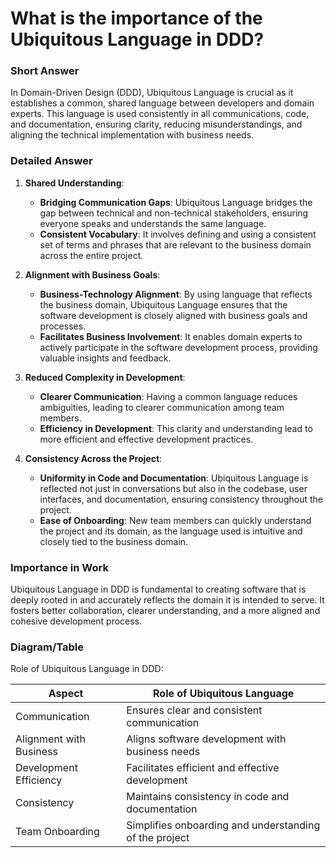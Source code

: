 # What is the importance of the Ubiquitous Language in DDD?

### Short Answer
In Domain-Driven Design (DDD), Ubiquitous Language is crucial as it establishes a common, shared language between developers and domain experts. This language is used consistently in all communications, code, and documentation, ensuring clarity, reducing misunderstandings, and aligning the technical implementation with business needs.

### Detailed Answer
1. **Shared Understanding**:
    - **Bridging Communication Gaps**: Ubiquitous Language bridges the gap between technical and non-technical stakeholders, ensuring everyone speaks and understands the same language.
    - **Consistent Vocabulary**: It involves defining and using a consistent set of terms and phrases that are relevant to the business domain across the entire project.

2. **Alignment with Business Goals**:
    - **Business-Technology Alignment**: By using language that reflects the business domain, Ubiquitous Language ensures that the software development is closely aligned with business goals and processes.
    - **Facilitates Business Involvement**: It enables domain experts to actively participate in the software development process, providing valuable insights and feedback.

3. **Reduced Complexity in Development**:
    - **Clearer Communication**: Having a common language reduces ambiguities, leading to clearer communication among team members.
    - **Efficiency in Development**: This clarity and understanding lead to more efficient and effective development practices.

4. **Consistency Across the Project**:
    - **Uniformity in Code and Documentation**: Ubiquitous Language is reflected not just in conversations but also in the codebase, user interfaces, and documentation, ensuring consistency throughout the project.
    - **Ease of Onboarding**: New team members can quickly understand the project and its domain, as the language used is intuitive and closely tied to the business domain.

### Importance in Work
Ubiquitous Language in DDD is fundamental to creating software that is deeply rooted in and accurately reflects the domain it is intended to serve. It fosters better collaboration, clearer understanding, and a more aligned and cohesive development process.

### Diagram/Table
Role of Ubiquitous Language in DDD:

| Aspect                          | Role of Ubiquitous Language                      |
|---------------------------------|--------------------------------------------------|
| Communication                   | Ensures clear and consistent communication       |
| Alignment with Business         | Aligns software development with business needs  |
| Development Efficiency          | Facilitates efficient and effective development  |
| Consistency                     | Maintains consistency in code and documentation  |
| Team Onboarding                 | Simplifies onboarding and understanding of the project |